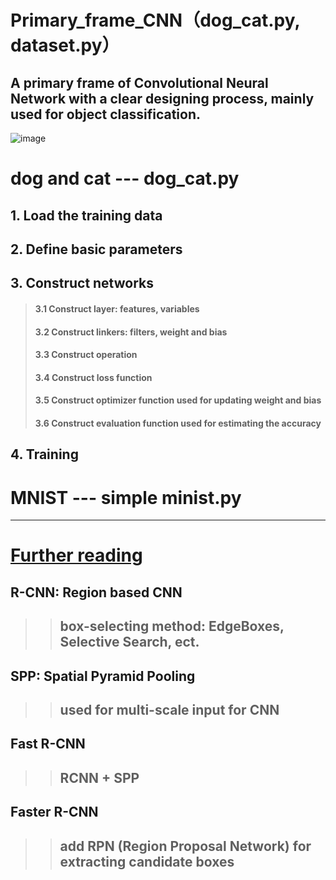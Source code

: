 Primary_frame_CNN（dog_cat.py, dataset.py）  
============
A primary frame of Convolutional Neural Network with a clear designing process, mainly used for object classification.  
------------
![image](https://github.com/Menglinucas/Primary_frame_CNN/blob/master/CNN.PNG)  

# dog and cat --- dog_cat.py
## 1. Load the training data  
## 2. Define basic parameters  
## 3. Construct networks  
> ####  3.1 Construct layer: features, variables  
> ####  3.2 Construct linkers: filters, weight and bias  
> ####  3.3 Construct operation  
> ####  3.4 Construct loss function  
> ####  3.5 Construct optimizer function used for updating weight and bias  
> ####  3.6 Construct evaluation function used for estimating the accuracy  
## 4. Training  

# MNIST --- simple minist.py  
************************************************************************************
[Further reading](https://www.cnblogs.com/skyfsm/p/6806246.html)  
===============  
## R-CNN: Region based CNN  
>> ## box-selecting method: EdgeBoxes, Selective Search, ect.  
## SPP: Spatial Pyramid Pooling  
>> ## used for multi-scale input for CNN  
## Fast R-CNN  
>> ## RCNN + SPP  
## Faster R-CNN  
>> ## add **RPN (Region Proposal Network)** for extracting candidate boxes
